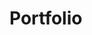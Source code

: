 # Portfolio
<a href="https://adridlth.github.io/portfolio" target="_blank" rel="noopener noreferrer"></a>
